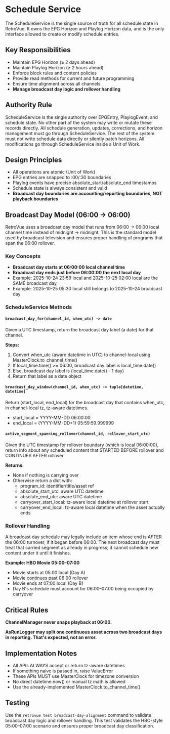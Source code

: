 # Schedule Service

The ScheduleService is the single source of truth for all schedule state in RetroVue. It owns the EPG Horizon and Playlog Horizon data, and is the only interface allowed to create or modify schedule entries.

## Key Responsibilities

- Maintain EPG Horizon (≥ 2 days ahead)
- Maintain Playlog Horizon (≥ 2 hours ahead)
- Enforce block rules and content policies
- Provide read methods for current and future programming
- Ensure time alignment across all channels
- **Manage broadcast day logic and rollover handling**

## Authority Rule

ScheduleService is the single authority over EPGEntry, PlaylogEvent, and schedule state. No other part of the system may write or mutate these records directly. All schedule generation, updates, corrections, and horizon management must go through ScheduleService. The rest of the system must not write schedule data directly or silently patch horizons. All modifications go through ScheduleService inside a Unit of Work.

## Design Principles

- All operations are atomic (Unit of Work)
- EPG entries are snapped to :00/:30 boundaries
- Playlog events have precise absolute_start/absolute_end timestamps
- Schedule state is always consistent and valid
- **Broadcast day boundaries are accounting/reporting boundaries, NOT playback boundaries**

## Broadcast Day Model (06:00 → 06:00)

RetroVue uses a broadcast day model that runs from 06:00 → 06:00 local channel time instead of midnight → midnight. This is the standard model used by broadcast television and ensures proper handling of programs that span the 06:00 rollover.

### Key Concepts

- **Broadcast day starts at 06:00:00 local channel time**
- **Broadcast day ends just before 06:00:00 the next local day**
- Example: 2025-10-24 23:59 local and 2025-10-25 02:00 local are the SAME broadcast day
- Example: 2025-10-25 05:30 local still belongs to 2025-10-24 broadcast day

### ScheduleService Methods

#### `broadcast_day_for(channel_id, when_utc) -> date`

Given a UTC timestamp, return the broadcast day label (a date) for that channel.

**Steps:**

1. Convert when_utc (aware datetime in UTC) to channel-local using MasterClock.to_channel_time()
2. If local_time.time() >= 06:00, broadcast day label is local_time.date()
3. Else, broadcast day label is (local_time.date() - 1 day)
4. Return that label as a date object

#### `broadcast_day_window(channel_id, when_utc) -> tuple[datetime, datetime]`

Return (start_local, end_local) for the broadcast day that contains when_utc, in channel-local tz, tz-aware datetimes.

- start_local = YYYY-MM-DD 06:00:00
- end_local = (YYYY-MM-DD+1) 05:59:59.999999

#### `active_segment_spanning_rollover(channel_id, rollover_start_utc)`

Given the UTC timestamp for rollover boundary (which is local 06:00:00), return info about any scheduled content that STARTED BEFORE rollover and CONTINUES AFTER rollover.

**Returns:**

- None if nothing is carrying over
- Otherwise return a dict with:
  - program_id: identifier/title/asset ref
  - absolute_start_utc: aware UTC datetime
  - absolute_end_utc: aware UTC datetime
  - carryover_start_local: tz-aware local datetime at rollover start
  - carryover_end_local: tz-aware local datetime when the asset actually ends

### Rollover Handling

A broadcast day schedule may legally include an item whose end is AFTER the 06:00 turnover, if it began before 06:00. The next broadcast day must treat that carried segment as already in progress; it cannot schedule new content under it until it finishes.

**Example: HBO Movie 05:00–07:00**

- Movie starts at 05:00 local (Day A)
- Movie continues past 06:00 rollover
- Movie ends at 07:00 local (Day B)
- Day B's schedule must account for 06:00–07:00 being occupied by carryover

## Critical Rules

**ChannelManager never snaps playback at 06:00.**

**AsRunLogger may split one continuous asset across two broadcast days in reporting. That's expected, not an error.**

## Implementation Notes

- All APIs ALWAYS accept or return tz-aware datetimes
- If something naive is passed in, raise ValueError
- These APIs MUST use MasterClock for timezone conversion
- No direct datetime.now() or manual tz math is allowed
- Use the already-implemented MasterClock.to_channel_time()

## Testing

Use the `retrovue test broadcast-day-alignment` command to validate broadcast day logic and rollover handling. This test validates the HBO-style 05:00–07:00 scenario and ensures proper broadcast day classification.
